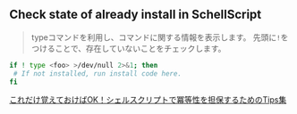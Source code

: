 ## Check state of already install in SchellScript

> typeコマンドを利用し、コマンドに関する情報を表示します。
> 先頭に`!`をつけることで、存在していないことをチェックします。

```sh
if ! type <foo> >/dev/null 2>&1; then
 # If not installed, run install code here.
fi
```

[これだけ覚えておけばOK！シェルスクリプトで冪等性を担保するためのTips集](https://qiita.com/yn-misaki/items/3ec0605cba228a7d5c9a)
